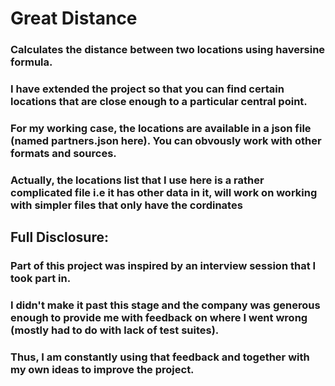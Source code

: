 # Great Distance 
### Calculates the distance between two locations using haversine formula.
### I have extended the project so that you can find certain locations that are close enough to a particular central point.
### For my working case, the locations are available in a json file (named partners.json here). You can obvously work with other formats and sources.
### Actually, the locations list that I use here is a rather complicated file i.e it has other data in it, will work on working with simpler files that only have the cordinates

## Full Disclosure:
### Part of this project was inspired by an interview session that I took part in. 
### I didn't make it past this stage and the company was generous enough to provide me with feedback on where I went wrong (mostly had to do with lack of test suites). 
### Thus, I am constantly using that feedback and together with my own ideas to improve the project.